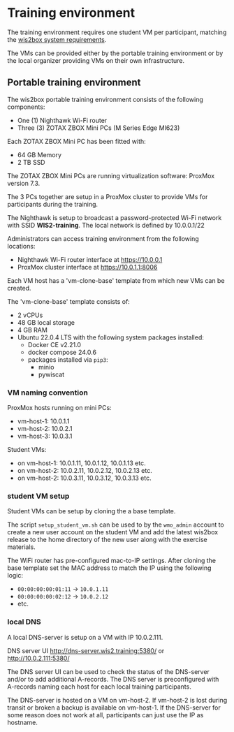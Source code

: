 # Training environment

The training environment requires one student VM per participant, matching the [wis2box system requirements](https://docs.wis2box.wis.wmo.int/en/latest/user/getting-started.html#system-requirements).

The VMs can be provided either by the portable training environment or by the local organizer providing VMs on their own infrastructure.

## Portable training environment

The wis2box portable training environment consists of the following components:
- One (1) Nighthawk Wi-Fi router
- Three (3) ZOTAX ZBOX Mini PCs (M Series Edge MI623)

Each ZOTAX ZBOX Mini PC has been fitted with:
- 64 GB Memory
- 2 TB SSD

The ZOTAX ZBOX Mini PCs are running virtualization software: ProxMox version 7.3.

The 3 PCs together are setup in a ProxMox cluster to provide VMs for participants during the training.

The Nighthawk is setup to broadcast a password-protected Wi-Fi network with SSID **WIS2-training**.
The local network is defined by 10.0.0.1/22

Administrators can access training environment from the following locations:

- Nighthawk Wi-Fi router interface at https://10.0.0.1
- ProxMox cluster interface at https://10.0.1.1:8006

Each VM host has a 'vm-clone-base' template from which new VMs can be created.

The 'vm-clone-base' template consists of:

- 2 vCPUs
- 48 GB local storage
- 4 GB RAM
- Ubuntu 22.0.4 LTS with the following system packages installed:
    - Docker CE v2.21.0
    - docker compose 24.0.6
    - packages installed via `pip3`:
      - minio
      - pywiscat

### VM naming convention

ProxMox hosts running on mini PCs:

- vm-host-1: 10.0.1.1
- vm-host-2: 10.0.2.1
- vm-host-3: 10.0.3.1

Student VMs:

- on vm-host-1: 10.0.1.11, 10.0.1.12, 10.0.1.13 etc.
- on vm-host-2: 10.0.2.11, 10.0.2.12, 10.0.2.13 etc.
- on vm-host-2: 10.0.3.11, 10.0.3.12, 10.0.3.13 etc.

### student VM setup

Student VMs can be setup by cloning the a base template.

The script `setup_student_vm.sh` can be used to by the `wmo_admin` account to create a new user account on the student VM and add the latest wis2box release to the home directory of the new user along with the exercise materials.

The WiFi router has pre-configured mac-to-IP settings. After cloning the base template set the MAC address to match the IP using the following logic:

- `00:00:00:00:01:11` -> `10.0.1.11`
- `00:00:00:00:02:12` -> `10.0.2.12`
- etc.

### local DNS

A local DNS-server is setup on a VM with IP 10.0.2.111. 

DNS server UI
http://dns-server.wis2.training:5380/
or
http://10.0.2.111:5380/

The DNS server UI can be used to check the status of the DNS-server and/or to add additional A-records. The DNS server is preconfigured with A-records naming each host for each local training participants. 

The DNS-server is hosted on a VM on vm-host-2. If vm-host-2 is lost during transit or broken a backup is available on vm-host-1. If the DNS-server for some reason does not work at all, participants can just use the IP as hostname.



